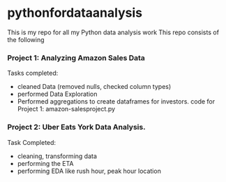 # pythonfordataanalysis
This is my repo for all my Python data analysis work
This repo consists of the following
### Project 1: Analyzing Amazon Sales Data
Tasks completed:
- cleaned Data (removed nulls, checked column types)
- performed Data Exploration
- Performed aggregations to create dataframes for investors.
code for Project 1: amazon-salesproject.py
### Project 2: Uber Eats York Data Analysis.
Task Completed:
- cleaning, transforming data
- performing the ETA
- performing EDA like rush hour, peak hour location
